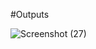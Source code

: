 #Outputs

![Screenshot (27)](https://github.com/Bhagyashree2404/Project-Js/assets/152183521/ae16dc93-83e2-4438-9139-762b68e4ae65)

